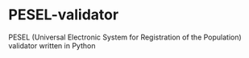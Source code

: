 # PESEL-validator
PESEL (Universal Electronic System for Registration of the Population) validator written in Python 
